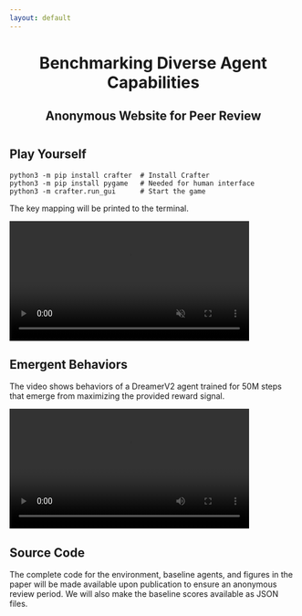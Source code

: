 ```yaml
---
layout: default
---
```


<center style="margin-bottom: 3em">
<h1>Benchmarking Diverse Agent Capabilities</h1>
<h2>Anonymous Website for Peer Review</h2>
</center>

## Play Yourself

```
python3 -m pip install crafter  # Install Crafter
python3 -m pip install pygame   # Needed for human interface
python3 -m crafter.run_gui      # Start the game
```

The key mapping will be printed to the terminal.

<video loop muted controls autoplay style="width: 30em">
<source src="video.mp4"/>
</video>

## Emergent Behaviors

The video shows behaviors of a DreamerV2 agent trained for 50M steps that
emerge from maximizing the provided reward signal.

<video controls style="width: 30em">
<source src="emergent.mp4"/>
</video>

## Source Code

The complete code for the environment, baseline agents, and figures in the
paper will be made available upon publication to ensure an anonymous review
period. We will also make the baseline scores available as JSON files.
